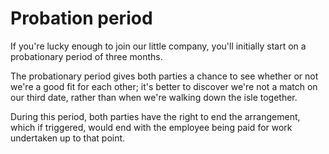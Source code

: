 # Probation period

If you're lucky enough to join our little company, you'll initially start on a probationary period of three months.

The probationary period gives both parties a chance to see whether or not we're a good fit for each other; it's better to discover we're not a match on our third date, rather than when we're walking down the isle together.

During this period, both parties have the right to end the arrangement, which if triggered, would end with the employee being paid for work undertaken up to that point.
